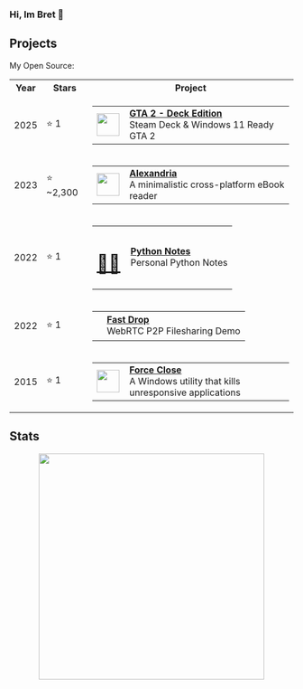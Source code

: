 ### Hi, Im Bret 👋 



## Projects

My Open Source:
<table align="center">
<tr>
  <th>Year</th>
  <th>Stars</th>
  <th>Project</th>
</tr>

<tr>
  <td>2025</td>
    <td>⭐ 1</td>
  <td>
    <table>
      <tr>
        <td>
          <a href="https://github.com/btpf/GTA2DeckEdition">
            <img height="40px" width="40px" src="https://github.com/user-attachments/assets/50e2803c-d84b-4d78-9684-c2994a5afaa6">
          </a>
        </td>
        <td style="padding-left: 10px;">
          <a href="https://github.com/btpf/GTA2DeckEdition">
            <strong>GTA 2 - Deck Edition</strong><br>
          </a>
          <span>Steam Deck & Windows 11 Ready GTA 2</span>
        </td>
      </tr>
    </table>
  </td>
</tr>

<tr>
  <td>2023</td>
                <td>⭐ ~2,300</td>
  <td>
    <table>
      <tr>
        <td>
          <a href="https://github.com/btpf/Alexandria">
            <img height="40px" width="40px" src="https://raw.githubusercontent.com/btpf/Alexandria/main/public/resources/logo.svg">
          </a>
        </td>
        <td style="padding-left: 10px;">
          <a href="https://github.com/btpf/Alexandria">
            <strong>Alexandria</strong><br>
          </a>
          <span>A minimalistic cross-platform eBook reader</span>
        </td>
      </tr>
    </table>
  </td>
</tr>

<tr>
  <td>2022</td>
            <td>⭐ 1</td>
  <td>
    <table>
      <tr>
        <td>
          <a href="https://github.com/btpf/Python-Notes">
            <h1>🧑‍🎓</h1>
          </a>
        </td>
        <td style="padding-left: 10px;">
          <a href="https://github.com/btpf/Python-Notes">
            <strong>Python Notes</strong><br>
          </a>
          <span>Personal Python Notes</span>
        </td>
      </tr>
    </table>
  </td>
</tr>

<tr>
  <td>2022</td>
            <td>⭐ 1</td>
  <td>
    <table>
      <tr>
        <td>
          <a href="https://github.com/btpf/FastDrop">
            <h1></h1>
          </a>
        </td>
        <td style="padding-left: 10px;">
          <a href="https://github.com/btpf/FastDrop">
            <strong>Fast Drop</strong><br>
          </a>
          <span>WebRTC P2P Filesharing Demo</span>
        </td>
      </tr>
    </table>
  </td>
</tr>

<tr>
  <td>2015</td>
            <td>⭐ 1</td>
  <td>
    <table>
      <tr>
        <td>
          <a href="https://github.com/btpf/ForceClose">
            <img height="40px" width="40px" src="https://github.com/user-attachments/assets/a7274a8b-5953-492f-b6a0-c47dd62542e6">
          </a>
        </td>
        <td style="padding-left: 10px;">
          <a href="https://github.com/btpf/ForceClose">
            <strong>Force Close</strong><br>
          </a>
          <span>A Windows utility that kills unresponsive applications</span>
        </td>
      </tr>
    </table>
  </td>
</tr>


</table>

## Stats
<div align="center"> <img height="400px" src="https://github-readme-stats.vercel.app/api/top-langs/?username=btpf&layout=pie"></div>

<!--
**btpf/btpf** is a ✨ _special_ ✨ repository because its `README.md` (this file) appears on your GitHub profile.

Here are some ideas to get you started:

- 🔭 I’m currently working on ...
- 🌱 I’m currently learning ...
- 👯 I’m looking to collaborate on ...
- 🤔 I’m looking for help with ...
- 💬 Ask me about ...
- 📫 How to reach me: ...
- 😄 Pronouns: ...
- ⚡ Fun fact: ...
-->
